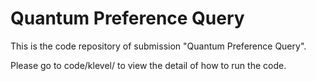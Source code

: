 # Quantum Preference Query

This is the code repository of submission "Quantum Preference Query".

Please go to code/klevel/ to view the detail of how to run the code.
